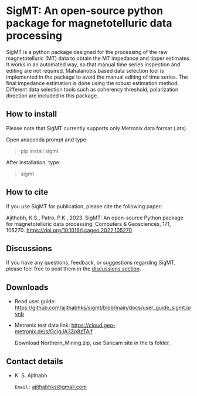 # SigMT: An open-source python package for magnetotelluric data processing

SigMT is a python package designed for the processing of the raw magnetotelluric (MT) data to obtain the MT impedance and tipper estimates. It works in an automated way, so that manual time series inspection and editing are not required. Mahalanobis based data selection tool is implemented in the package to avoid the manual editing of time series. The final impedance estimation is done using the robust estimation method. Different data selection tools such as coherency threshold, polarization direction are included in this package.

## How to install
Please note that SigMT currently supports only Metronix data format (.ats).

Open anaconda prompt and type:

> pip install sigmt

After installation, type:

> sigmt

## How to cite
If you use SigMT for publication, please cite the following paper:

Ajithabh, K.S., Patro, P.K., 2023. SigMT: An open-source Python package for magnetotelluric data processing. Computers & Geosciences, 171, 105270. https://doi.org/10.1016/j.cageo.2022.105270

## Discussions
If you have any questions, feedback, or suggestions regarding SigMT, please feel free to post them in the [discussions section](https://github.com/ajithabhks/sigmt/discussions).

## Downloads
* Read user guide: https://github.com/ajithabhks/sigmt/blob/main/docs/user_guide_sigmt.ipynb
* Metronix test data link: https://cloud.geo-metronix.de/s/GcigJA3Zp8zTAif

  Download Northern_Mining.zip, use Sarıçam site in the ts folder.

## Contact details
* K. S. Ajithabh

  `Email:` ajithabhks@gmail.com


